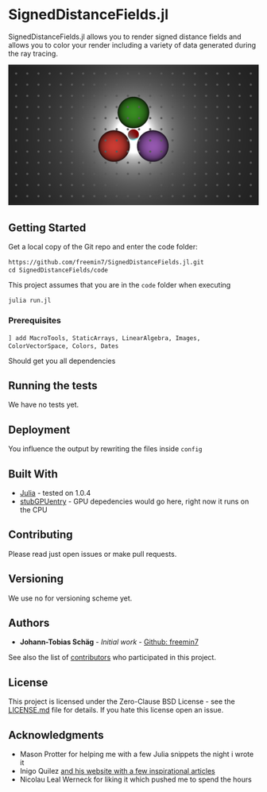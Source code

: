 # SignedDistanceFields.jl

SignedDistanceFields.jl allows you to render signed distance fields and allows you to color your render including a variety of data generated during the ray tracing.

![Written in Julia](https://raw.githubusercontent.com/freemin7/SignedDistanceFields.jl/master/results/myPic-27-Jul-2019-14%3A15%3A35.png)


## Getting Started

Get a local copy of the Git repo and enter the code folder:
```
https://github.com/freemin7/SignedDistanceFields.jl.git
cd SignedDistanceFields/code
```
This project assumes that you are in the ```code``` folder when executing
```
julia run.jl
```

### Prerequisites

```
] add MacroTools, StaticArrays, LinearAlgebra, Images, ColorVectorSpace, Colors, Dates
```
Should get you all dependencies


## Running the tests

We have no tests yet.


## Deployment

You influence the output by rewriting the files inside ```config```

## Built With

* [Julia](https://julialang.org/) - tested on 1.0.4
* [stubGPUentry]() - GPU depedencies would go here, right now it runs on the CPU

## Contributing

Please read just open issues or make pull requests.

## Versioning

We use no for versioning scheme yet. 

## Authors

* **Johann-Tobias Schäg** - *Initial work* - [Github: freemin7](https://github.com/freemin7)

See also the list of [contributors](https://github.com/freemin7/SignedDistanceFields.jl/graphs/contributors) who participated in this project.

## License

This project is licensed under the Zero-Clause BSD License - see the [LICENSE.md](LICENSE.md) file for details. If you hate this license open an issue.

## Acknowledgments

* Mason Protter for helping me with a few Julia snippets the night i wrote it
* Inigo Quilez [and his website with a few inspirational articles](https://iquilezles.org/index.html)
* Nicolau Leal Werneck for liking it which pushed me to spend the hours


